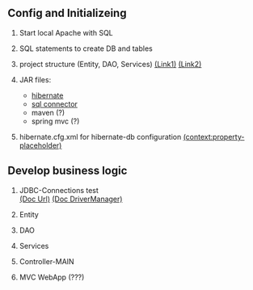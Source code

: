 ## Config and Initializeing
1. Start local Apache with SQL

1. SQL statements to create DB and tables

1. project structure (Entity, DAO, Services)
[(Link1)](http://maven.apache.org/guides/introduction/introduction-to-the-standard-directory-layout.html)
[(Link2)](https://javawebtutor.com/articles/spring/spring-mvc-hibernate-crud-example.php)
1. JAR files:  
    - [hibernate](https://hibernate.org/orm/releases/5.4/#get-it)
    - [sql connector](https://dev.mysql.com/downloads/connector/j/)
    - maven (?)
    - spring mvc (?)

1. hibernate.cfg.xml for hibernate-db configuration
[(context:property-placeholder)](http://zetcode.com/spring/propertyplaceholder/)

## Develop business logic
1. JDBC-Connections test  
[(Doc Url)](https://dev.mysql.com/doc/connector-j/8.0/en/connector-j-reference-jdbc-url-format.html)
[(Doc DriverManager)](https://dev.mysql.com/doc/connector-j/5.1/en/connector-j-usagenotes-connect-drivermanager.html)

1. Entity

1. DAO

1. Services

1. Controller-MAIN

1. MVC WebApp (???)
